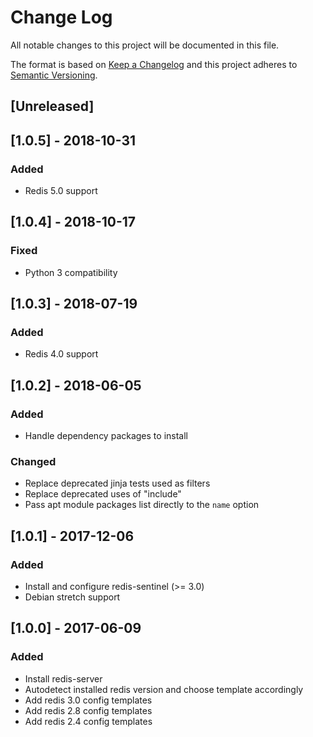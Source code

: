 # Change Log
All notable changes to this project will be documented in this file.

The format is based on [Keep a Changelog](http://keepachangelog.com/)
and this project adheres to [Semantic Versioning](http://semver.org/).

## [Unreleased]

## [1.0.5] - 2018-10-31
### Added
- Redis 5.0 support

## [1.0.4] - 2018-10-17
### Fixed
- Python 3 compatibility

## [1.0.3] - 2018-07-19
### Added
- Redis 4.0 support

## [1.0.2] - 2018-06-05
### Added
- Handle dependency packages to install

### Changed
- Replace deprecated jinja tests used as filters
- Replace deprecated uses of "include"
- Pass apt module packages list directly to the `name` option

## [1.0.1] - 2017-12-06
### Added
- Install and configure redis-sentinel (>= 3.0)
- Debian stretch support

## [1.0.0] - 2017-06-09
### Added
- Install redis-server
- Autodetect installed redis version and choose template accordingly
- Add redis 3.0 config templates
- Add redis 2.8 config templates
- Add redis 2.4 config templates
